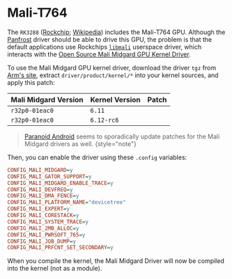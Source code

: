 # Mali-T764

The
`RK3288` ([Rockchip](https://en.wikipedia.org/wiki/Rockchip_RK3288); [Wikipedia](https://en.wikipedia.org/wiki/Rockchip_RK3288))
includes the Mali-T764 GPU. Although the [Panfrost](https://docs.mesa3d.org/drivers/panfrost.html) driver should be able
to drive this GPU, the problem is that the default applications use Rockchips [
`libmali`](https://developer.arm.com/downloads/-/mali-drivers/user-space) userspace driver, which interacts with
the [Open Source Mali Midgard GPU Kernel Driver](https://developer.arm.com/downloads/-/mali-drivers/midgard-kernel).

To use the Mali Midgard GPU kernel driver, download the driver `tgz` from [
Arm's site](https://developer.arm.com/downloads/-/mali-drivers/midgard-kernel), extract
`driver/product/kernel/*` into your kernel sources, and apply this patch:

| Mali Midgard Version | Kernel Version | Patch                                                             |
|----------------------|----------------|-------------------------------------------------------------------|
| `r32p0-01eac0`       | `6.11`         | <resource src="Mali_Midgard_r32p0-01eac0_kernel_6.11.patch"/>     |
| `r32p0-01eac0`       | `6.12-rc6`     | <resource src="Mali_Midgard_r32p0-01eac0_kernel_6.12-rc6.patch"/> |

> [Paranoid Android](https://amatriz.net/tags/mali/) seems to sporadically update patches for the Mali Midgard drivers
> as well.
> {style="note"}

Then, you can enable the driver using these `.config` variables:

```Ini
CONFIG_MALI_MIDGARD=y
CONFIG_MALI_GATOR_SUPPORT=y
CONFIG_MALI_MIDGARD_ENABLE_TRACE=y
CONFIG_MALI_DEVFREQ=y
CONFIG_MALI_DMA_FENCE=y
CONFIG_MALI_PLATFORM_NAME="devicetree"
CONFIG_MALI_EXPERT=y
CONFIG_MALI_CORESTACK=y
CONFIG_MALI_SYSTEM_TRACE=y
CONFIG_MALI_2MB_ALLOC=y
CONFIG_MALI_PWRSOFT_765=y
CONFIG_MALI_JOB_DUMP=y
CONFIG_MALI_PRFCNT_SET_SECONDARY=y
```

When you compile the kernel, the Mali Midgard Driver will now be compiled into the kernel (not as a module).